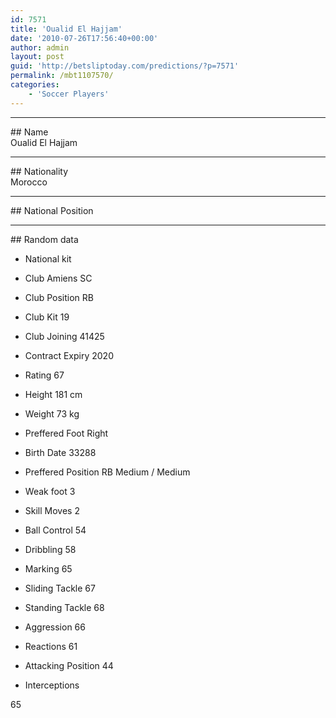 ```yaml
---
id: 7571
title: 'Oualid El Hajjam'
date: '2010-07-26T17:56:40+00:00'
author: admin
layout: post
guid: 'http://betsliptoday.com/predictions/?p=7571'
permalink: /mbt1107570/
categories:
    - 'Soccer Players'
---
```


- - - - - -

\## Name  
 Oualid El Hajjam

- - - - - -

\## Nationality  
 Morocco

- - - - - -

\## National Position

- - - - - -

\## Random data

- National kit
- Club
 Amiens SC

- Club Position
 RB

- Club Kit
 19

- Club Joining
 41425

- Contract Expiry
 2020

- Rating
 67

- Height
 181 cm

- Weight
 73 kg

- Preffered Foot
 Right

- Birth Date
 33288

- Preffered Position
 RB Medium / Medium

- Weak foot
 3

- Skill Moves
 2

- Ball Control
 54

- Dribbling
 58

- Marking
 65

- Sliding Tackle
 67

- Standing Tackle
 68

- Aggression
 66

- Reactions
 61

- Attacking Position
 44

- Interceptions

 65
